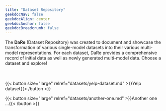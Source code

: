 ```yaml
---
title: "Dataset Repository"
geekdocNav: false
geekdocAlign: center
geekdocAnchor: false
geekdocBreadcrumb: false
---
```


The **DaRe** (Dataset Repository) was created to document and showcase the transformation of various single-model datasets into their various multi-model representations. For each dataset, DaRe provides a comprehensive record of initial data as well as newly generated multi-model data. Choose a dataset and explore!
<br />
<br />
<br />

{{< button size="large" relref="datasets/yelp-dataset.md" >}}Yelp dataset{{< /button >}}
<br />

{{< button size="large" relref="datasets/another-one.md" >}}Another one ...{{< /button >}}
